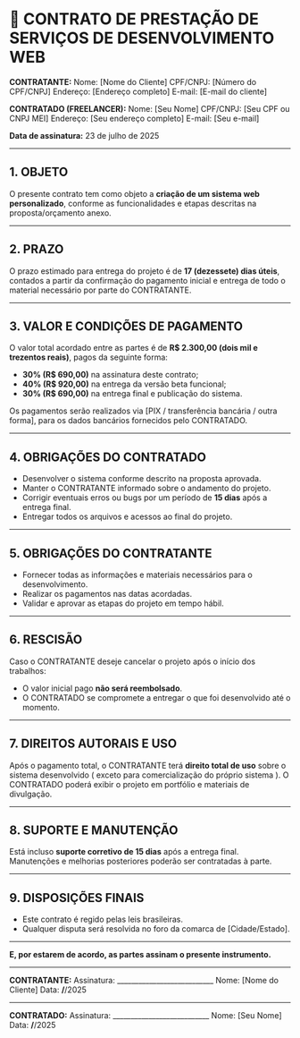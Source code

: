 # 📄 CONTRATO DE PRESTAÇÃO DE SERVIÇOS DE DESENVOLVIMENTO WEB

**CONTRATANTE:** 
Nome: [Nome do Cliente] 
CPF/CNPJ: [Número do CPF/CNPJ] 
Endereço: [Endereço completo] 
E-mail: [E-mail do cliente] 

**CONTRATADO (FREELANCER):** 
Nome: [Seu Nome] 
CPF/CNPJ: [Seu CPF ou CNPJ MEI] 
Endereço: [Seu endereço completo] 
E-mail: [Seu e-mail] 

**Data de assinatura:** 23 de julho de 2025

---

## 1. OBJETO

O presente contrato tem como objeto a **criação de um sistema web personalizado**, conforme as funcionalidades e etapas descritas na proposta/orçamento anexo.

---

## 2. PRAZO

O prazo estimado para entrega do projeto é de **17 (dezessete) dias úteis**, contados a partir da confirmação do pagamento inicial e entrega de todo o material necessário por parte do CONTRATANTE.

---

## 3. VALOR E CONDIÇÕES DE PAGAMENTO

O valor total acordado entre as partes é de **R$ 2.300,00 (dois mil e trezentos reais)**, pagos da seguinte forma:

- **30% (R$ 690,00)** na assinatura deste contrato; 
- **40% (R$ 920,00)** na entrega da versão beta funcional; 
- **30% (R$ 690,00)** na entrega final e publicação do sistema.

Os pagamentos serão realizados via [PIX / transferência bancária / outra forma], para os dados bancários fornecidos pelo CONTRATADO.

---

## 4. OBRIGAÇÕES DO CONTRATADO

- Desenvolver o sistema conforme descrito na proposta aprovada.
- Manter o CONTRATANTE informado sobre o andamento do projeto.
- Corrigir eventuais erros ou bugs por um período de **15 dias** após a entrega final.
- Entregar todos os arquivos e acessos ao final do projeto.

---

## 5. OBRIGAÇÕES DO CONTRATANTE

- Fornecer todas as informações e materiais necessários para o desenvolvimento.
- Realizar os pagamentos nas datas acordadas.
- Validar e aprovar as etapas do projeto em tempo hábil.

---

## 6. RESCISÃO

Caso o CONTRATANTE deseje cancelar o projeto após o início dos trabalhos:

- O valor inicial pago **não será reembolsado**.
- O CONTRATADO se compromete a entregar o que foi desenvolvido até o momento.

---

## 7. DIREITOS AUTORAIS E USO

Após o pagamento total, o CONTRATANTE terá **direito total de uso** sobre o sistema desenvolvido ( exceto para comercialização do próprio sistema ). O CONTRATADO poderá exibir o projeto em portfólio e materiais de divulgação.

---

## 8. SUPORTE E MANUTENÇÃO

Está incluso **suporte corretivo de 15 dias** após a entrega final. 
Manutenções e melhorias posteriores poderão ser contratadas à parte.

---

## 9. DISPOSIÇÕES FINAIS

- Este contrato é regido pelas leis brasileiras. 
- Qualquer disputa será resolvida no foro da comarca de [Cidade/Estado].

---

**E, por estarem de acordo, as partes assinam o presente instrumento.**

---

**CONTRATANTE:** 
Assinatura: ___________________________ 
Nome: [Nome do Cliente] 
Data: ____/____/2025 

---

**CONTRATADO:** 
Assinatura: ___________________________ 
Nome: [Seu Nome] 
Data: ____/____/2025 